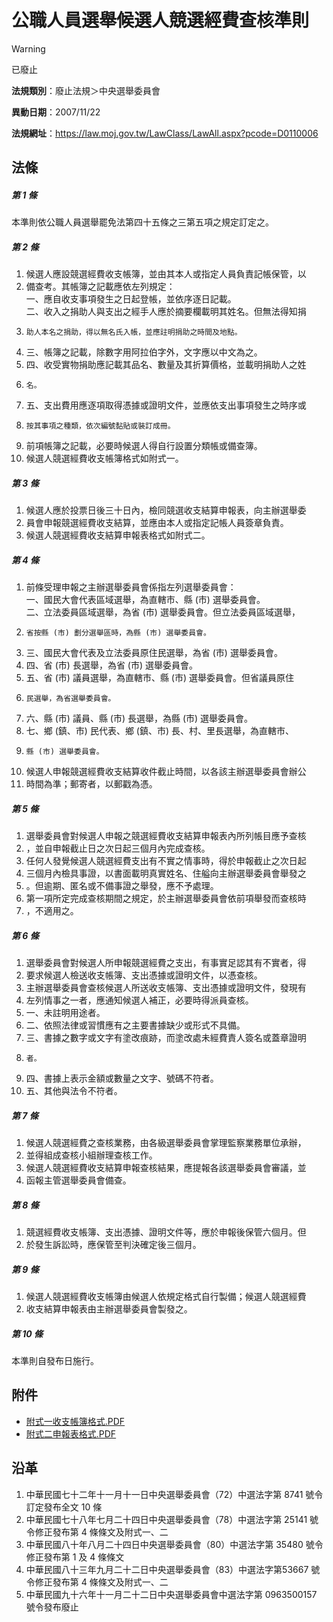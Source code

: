 # 公職人員選舉候選人競選經費查核準則


> [!WARNING]
> 已廢止


**法規類別**：廢止法規＞中央選舉委員會

**異動日期**：2007/11/22  

**法規網址**：https://law.moj.gov.tw/LawClass/LawAll.aspx?pcode=D0110006



## 法條
##### 第 1 條
本準則依公職人員選舉罷免法第四十五條之三第五項之規定訂定之。

##### 第 2 條
1. 候選人應設競選經費收支帳簿，並由其本人或指定人員負責記帳保管，以
1. 備查考。其帳簿之記載應依左列規定：  
一、應自收支事項發生之日起登帳，並依序逐日記載。  
二、收入之捐助人與支出之經手人應於摘要欄載明其姓名。但無法得知捐
1.     助人本名之捐助，得以無名氏入帳，並應註明捐助之時間及地點。
1. 三、帳簿之記載，除數字用阿拉伯字外，文字應以中文為之。
1. 四、收受實物捐助應記載其品名、數量及其折算價格，並載明捐助人之姓
1.     名。
1. 五、支出費用應逐項取得憑據或證明文件，並應依支出事項發生之時序或
1.     按其事項之種類，依次編號黏貼或裝訂成冊。
1. 前項帳簿之記載，必要時候選人得自行設置分類帳或備查簿。
1. 候選人競選經費收支帳簿格式如附式一。

##### 第 3 條
1. 候選人應於投票日後三十日內，檢同競選收支結算申報表，向主辦選舉委
1. 員會申報競選經費收支結算，並應由本人或指定記帳人員簽章負責。
1. 候選人競選經費收支結算申報表格式如附式二。

##### 第 4 條
1. 前條受理申報之主辦選舉委員會係指左列選舉委員會：  
一、國民大會代表區域選舉，為直轄市、縣 (市) 選舉委員會。  
二、立法委員區域選舉，為省 (市) 選舉委員會。但立法委員區域選舉，
1.     省按縣 (市) 劃分選舉區時，為縣 (市) 選舉委員會。
1. 三、國民大會代表及立法委員原住民選舉，為省 (市) 選舉委員會。
1. 四、省 (市) 長選舉，為省 (市) 選舉委員會。
1. 五、省 (市) 議員選舉，為直轄市、縣 (市) 選舉委員會。但省議員原住
1.     民選舉，為省選舉委員會。
1. 六、縣 (市) 議員、縣 (市) 長選舉，為縣 (市) 選舉委員會。
1. 七、鄉 (鎮、市) 民代表、鄉 (鎮、市) 長、村、里長選舉，為直轄市、
1.     縣 (市) 選舉委員會。
1. 候選人申報競選經費收支結算收件截止時間，以各該主辦選舉委員會辦公
1. 時間為準；郵寄者，以郵戳為憑。

##### 第 5 條
1. 選舉委員會對候選人申報之競選經費收支結算申報表內所列帳目應予查核
1. ，並自申報截止日之次日起三個月內完成查核。
1. 任何人發覺候選人競選經費支出有不實之情事時，得於申報截止之次日起
1. 三個月內檢具事證，以書面載明真實姓名、住艗向主辦選舉委員會舉發之
1. 。但逾期、匿名或不備事證之舉發，應不予處理。
1. 第一項所定完成查核期間之規定，於主辦選舉委員會依前項舉發而查核時
1. ，不適用之。

##### 第 6 條
1. 選舉委員會對候選人所申報競選經費之支出，有事實足認其有不實者，得
1. 要求候選人檢送收支帳簿、支出憑據或證明文件，以憑查核。
1. 主辦選舉委員會查核候選人所送收支帳簿、支出憑據或證明文件，發現有
1. 左列情事之一者，應通知候選人補正，必要時得派員查核。
1. 一、未註明用途者。
1. 二、依照法律或習慣應有之主要書據缺少或形式不具備。
1. 三、書據之數字或文字有塗改痕跡，而塗改處未經費責人簽名或蓋章證明
1.     者。
1. 四、書據上表示金額或數量之文字、號碼不符者。
1. 五、其他與法令不符者。

##### 第 7 條
1. 候選人競選經費之查核業務，由各級選舉委員會掌理監察業務單位承辦，
1. 並得組成查核小組辦理查核工作。
1. 候選人競選經費收支結算申報查核結果，應提報各該選舉委員會審議，並
1. 函報主管選舉委員會備查。

##### 第 8 條
1. 競選經費收支帳簿、支出憑據、證明文件等，應於申報後保管六個月。但
1. 於發生訴訟時，應保管至判決確定後三個月。

##### 第 9 條
1. 候選人競選經費收支帳簿由候選人依規定格式自行製備；候選人競選經費
1. 收支結算申報表由主辦選舉委員會製發之。

##### 第 10 條
本準則自發布日施行。
## 附件
* [附式一收支帳簿格式.PDF](https://law.moj.gov.tw/LawClass/LawGetFile.ashx?FileId=0000018593)
* [附式二申報表格式.PDF](https://law.moj.gov.tw/LawClass/LawGetFile.ashx?FileId=0000018594)
## 沿革
1. 中華民國七十二年十一月十一日中央選舉委員會（72）中選法字第 8741 號令訂定發布全文 10 條
1. 中華民國七十八年七月二十四日中央選舉委員會（78）中選法字第 25141  號令修正發布第 4  條條文及附式一、二
1. 中華民國八十年八月二十四日中央選舉委員會（80）中選法字第 35480  號令修正發布第 1  及 4  條條文
1. 中華民國八十三年九月二十二日中央選舉委員會（83）中選法字第53667 號令修正發布第 4  條條文及附式一、二
1. 中華民國九十六年十一月二十二日中央選舉委員會中選法字第 0963500157 號令發布廢止                                              
